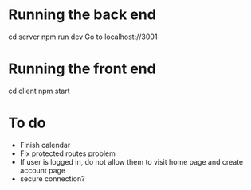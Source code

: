 # Running the back end

cd server
npm run dev
Go to localhost://3001

# Running the front end

cd client
npm start

# To do

- Finish calendar
- Fix protected routes problem
- If user is logged in, do not allow them to visit home page and create account page
- secure connection?
